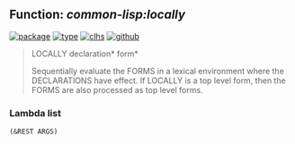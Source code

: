 ## Function: ***common-lisp:locally***
[![package](https://img.shields.io/badge/Package-COMMON--LISP-5f9ea0.svg?style=social&colorA=999999)](../) [![type](https://img.shields.io/badge/Type-Function-5f9ea0.svg?style=social&colorA=999999)](../#function) [![clhs](https://img.shields.io/badge/CLHS-LOCALLY-5f9ea0.svg?style=social&colorA=999999)](http://www.lispworks.com/documentation/HyperSpec/Body/s_locall.htm) [![github](https://img.shields.io/badge/GitHub-View_the_source-5f9ea0.svg?style=social&colorA=999999&logo=github)](https://github.com/sbcl/sbcl/blob/master/src/compiler/info-functions.lisp/) 

> LOCALLY declaration* form*
> 
> Sequentially evaluate the FORMS in a lexical environment where the
> DECLARATIONS have effect. If LOCALLY is a top level form, then the FORMS are
> also processed as top level forms.

### Lambda list
```
(&REST ARGS)
```
